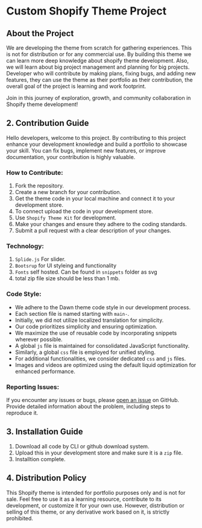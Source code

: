 # Custom Shopify Theme Project

## About the Project

We are developing the theme from scratch for gathering experiences. This is not for distribution or for any commercial use. By building this theme we can learn more deep knowledge about shopify theme development. Also, we will learn about big project management and planning for big projects. Developer who will contribute by making plans, fixing bugs, and adding new features, they can use the theme as their portfolio as their contribution, the overall goal of the project is learning and work footprint.

Join in this journey of exploration, growth, and community collaboration in Shopify theme development!

## 2. Contribution Guide

Hello developers, welcome to this project. By contributing to this project enhance your development knowledge and build a portfolio to showcase your skill. You can fix bugs, implement new features, or improve documentation, your contribution is highly valuable.

### How to Contribute:

1. Fork the repository.
2. Create a new branch for your contribution.
3. Get the theme code in your local machine and connect it to your development store.
4. To connect upload the code in your development store.
5. Use `Shopify Theme Kit` for development.
6. Make your changes and ensure they adhere to the coding standards.
7. Submit a pull request with a clear description of your changes.

### Technology:

1. `Splide.js` For slider.
2. `Bootsrup` for UI styleing and functionality
3. `Fonts` self hosted. Can be found in `snippets` folder as svg
4. total zip file size should be less than 1 mb.

### Code Style:

- We adhere to the Dawn theme code style in our development process.
- Each section file is named starting with `main-`.
- Initially, we did not utilize localized translation for simplicity.
- Our code prioritizes simplicity and ensuring optimization.
- We maximize the use of reusable code by incorporating snippets wherever possible.
- A global `js` file is maintained for consolidated JavaScript functionality.
- Similarly, a global `css` file is employed for unified styling.
- For additional functionalities, we consider dedicated `css` and `js` files.
- Images and videos are optimized using the default liquid optimization for enhanced performance.

### Reporting Issues:

If you encounter any issues or bugs, please [open an issue](https://github.com/yourusername/your-repo/issues) on GitHub. Provide detailed information about the problem, including steps to reproduce it.

## 3. Installation Guide

1. Download all code by CLI or github download system.
2. Upload this in your development store and make sure it is a `zip` file.
3. Installtion complete.

## 4. Distribution Policy

This Shopify theme is intended for portfolio purposes only and is not for sale. Feel free to use it as a learning resource, contribute to its development, or customize it for your own use. However, distribution or selling of this theme, or any derivative work based on it, is strictly prohibited.
